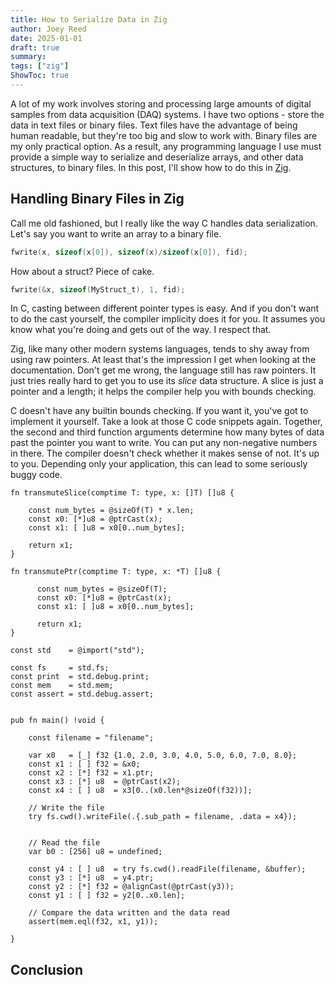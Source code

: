 ```yaml
---
title: How to Serialize Data in Zig
author: Joey Reed
date: 2025-01-01
draft: true
summary:  
tags: ["zig"]
ShowToc: true
---
```


A lot of my work involves storing and processing large amounts of digital samples from data acquisition (DAQ) systems.  I have two options - store the data in text files or binary files.  Text files have the advantage of being human readable, but they're too big and slow to work with.  Binary files are my only practical option.  As a result, any programming language I use must provide a simple way to serialize and deserialize arrays, and other data structures, to binary files.  In this post, I'll show how to do this in [Zig](https://ziglang.org).

## Handling Binary Files in Zig

Call me old fashioned, but I really like the way C handles data serialization.  Let's say you want to write an array to a binary file.

```c
fwrite(x, sizeof(x[0]), sizeof(x)/sizeof(x[0]), fid);
```

How about a struct?  Piece of cake.

```c
fwrite(&x, sizeof(MyStruct_t), 1, fid);
```
  
In C, casting between different pointer types is easy.  And if you don't want to do the cast yourself, the compiler implicity does it for you. It 
assumes you know what you're doing and gets out of the way.  I respect that.  

Zig, like many other modern systems languages, tends to shy away from using raw pointers.  At least that's the impression I get when looking at the documentation.  Don't
get me wrong, the language still has raw pointers.  It just tries really hard to get you to use its *slice* data structure.   A slice is just a pointer and a length; it 
helps the compiler help you with bounds checking.  

C doesn't have any builtin bounds checking.  If you want it, you've got to implement it yourself.  Take a look at those C code snippets again.  Together, the second and third function arguments determine how many bytes of data past the pointer you want to write.  You can put any non-negative numbers in there.  The compiler doesn't check whether it makes sense of not.  It's up to you.  Depending only your application, this can lead to some seriously buggy code.  



```zig 
fn transmuteSlice(comptime T: type, x: []T) []u8 {
 
    const num_bytes = @sizeOf(T) * x.len;
    const x0: [*]u8 = @ptrCast(x);
    const x1: [ ]u8 = x0[0..num_bytes];
 
    return x1;
}
``` 

```zig
fn transmutePtr(comptime T: type, x: *T) []u8 {
  
      const num_bytes = @sizeOf(T);
      const x0: [*]u8 = @ptrCast(x);
      const x1: [ ]u8 = x0[0..num_bytes];
  
      return x1;
}

``` 

```zig
const std    = @import("std");

const fs     = std.fs;
const print  = std.debug.print;
const mem    = std.mem;
const assert = std.debug.assert;


pub fn main() !void {
    
    const filename = "filename";

    var x0   = [_] f32 {1.0, 2.0, 3.0, 4.0, 5.0, 6.0, 7.0, 8.0};
    const x1 : [ ] f32 = &x0;
    const x2 : [*] f32 = x1.ptr;
    const x3 : [*] u8  = @ptrCast(x2);
    const x4 : [ ] u8  = x3[0..(x0.len*@sizeOf(f32))];

    // Write the file
    try fs.cwd().writeFile(.{.sub_path = filename, .data = x4});

    
    // Read the file
    var b0 : [256] u8 = undefined;
    
    const y4 : [ ] u8  = try fs.cwd().readFile(filename, &buffer);
    const y3 : [*] u8  = y4.ptr;
    const y2 : [*] f32 = @alignCast(@ptrCast(y3));
    const y1 : [ ] f32 = y2[0..x0.len];

    // Compare the data written and the data read 
    assert(mem.eql(f32, x1, y1));

}
```

## Conclusion


